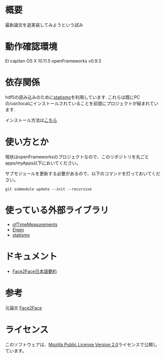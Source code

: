 # 概要
最新論文を追実装してみようという試み

# 動作確認環境
El capitan OS X 10.11.5
openFrameworks v0.9.3

# 依存関係
hdf5の読み込みのために[statismo](https://github.com/statismo/statismo)を利用しています.
これらは既にPCの/usr/localにインストールされていることを前提にプロジェクトが組まれています.

インストール方法は[こちら](./document/Install.md)

# 使い方とか
現状はopenFrameworksのプロジェクトなので、このリポジトリを丸ごとapps/myApps以下においてください。

サブモジュールを更新する必要があるので、以下のコマンドを打っておいてください。

    git submodule update --init --recursive

# 使っている外部ライブラリ
 * [ofTimeMeasurements](https://github.com/armadillu/ofxTimeMeasurements)
 * [Eigen](http://eigen.tuxfamily.org/index.php)
 * [statismo](https://github.com/statismo/statismo)

# ドキュメント
 * [Face2Face日本語要約](./document/Face2Face-jp.md)

# 参考
元論文
[Face2Face](http://www.graphics.stanford.edu/~niessner/thies2016face.html)

# ライセンス
このソフトウェアは、[Mozilla Public License Version 2.0](http://mozilla.org/MPL/2.0/)ライセンスで公開しています。


